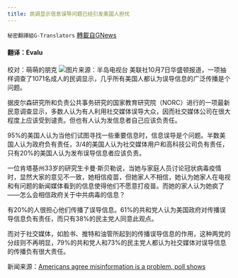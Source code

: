 ```yaml
---
title: 民调显示信息误导问题已经引发美国人担忧
---
```

`秘密翻譯組G-Translators` [轉載自GNews](https://gnews.org/zh-hans/1582691/)

#### 翻译：Evalu
校对：萌萌的朋克
![](https://assets.gnews.org/wp-content/uploads/2021/10/3-18.jpg)图片来源：半岛电视台
美联社10月7日华盛顿报道，一项抽样调查了1071名成人的民调显示，几乎所有美国人都认为误导信息的广泛传播是个问题。

据皮尔森研究所和负责公共事务研究的国家教育研究院（NORC）进行的一项最新民意调查显示，多数人认为有人利用社交媒体误导大众，因而社交媒体公司在很大程度上应该受到谴责。但也有人认为发信息者自己应该负责任。

95%的美国人认为当他们试图寻找一些重要信息时，信息误导是个问题。半数美国人认为政府负有责任，3/4的美国人认为社交媒体用户和高科技公司负有责任，只有20%的美国人认为发布误导信息者应该负责。

一位肯塔基州33岁的研究生卡曼·斯贝勒说，当她与家庭人员讨论冠状病毒疫情时，显然大家的意见不一致，她相信疫苗，但她家人不相信，她认为她家人在电视和有问题的新闻媒体看到的信息使得他们不愿意打疫苗。而她的家人认为她疯了——怎么会相信政府关于中共病毒的信息？

有20%的人很担心他们传播了误导信息。61%的共和党人认为美国政府对传播误导信息负有责任，而只有38%的民主党人同意此观点。

而对于社交媒体，如脸书、推特和油管所起到的传播误导信息的作用，这种两党的分歧则不再明显，79%的共和党人和73%的民主党人都认为社交媒体对误导信息的传播负有很大责任。

新闻来源：[Americans agree misinformation is a problem, poll shows](https://apnews.com/article/coronavirus-pandemic-technology-business-health-misinformation-fbe9d09024d7b92e1600e411d5f931dd)
